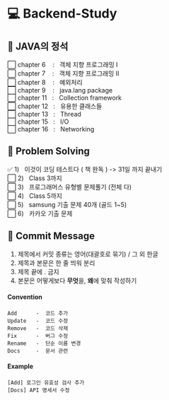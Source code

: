 # :computer: Backend-Study

## :whale: JAVA의 정석

:white_large_square: chapter 6 &nbsp;&nbsp; : &nbsp; 객체 지향 프로그래밍 I  
:white_large_square: chapter 7 &nbsp;&nbsp; : &nbsp; 객체 지향 프로그래밍 II  
:white_large_square: chapter 8 &nbsp;&nbsp; : &nbsp; 예외처리  
:white_large_square: chapter 9 &nbsp;&nbsp; : &nbsp; java.lang package  
:white_large_square: chapter 11 &nbsp; : &nbsp; Collection framework  
:white_large_square: chapter 12 &nbsp; : &nbsp; 유용한 클래스들  
:white_large_square: chapter 13 &nbsp; : &nbsp; Thread  
:white_large_square: chapter 15 &nbsp; : &nbsp; I/O  
:white_large_square: chapter 16 &nbsp; : &nbsp; Networking  

## :dolphin: Problem Solving

:white_check_mark: 1) &nbsp; 이것이 코딩 테스트다 ( 책 완독 ) -> 31일 까지 끝내기  
:white_large_square: 2) &nbsp; Class 3까지  
:white_large_square: 3) &nbsp; 프로그래머스 유형별 문제풀기 (전체 다)  
:white_large_square: 4) &nbsp; Class 5까지  
:white_large_square: 5) &nbsp; samsung 기출 문제 40개 (골드 1~5)  
:white_large_square: 6) &nbsp; 카카오 기출 문제  


## :page_facing_up: Commit Message

1. 제목에서 커밋 종류는 영어(대괄호로 묶기) / 그 외 한글
2. 제목과 본문은 한 줄 띄워 분리
3. 제목 끝에 . 금지
4. 본문은 어떻게보다 **무엇**을, **왜**에 맞춰 작성하기

#### Convention
```
Add      -  코드 추가
Update   -  코드 수정
Remove   -  코드 삭제
Fix      -  버그 수정
Rename   -  단순 이름 변경
Docs     -  문서 관련
```

#### Example
```
[Add] 로그인 유효성 검사 추가
[Docs] API 명세서 수정
```
